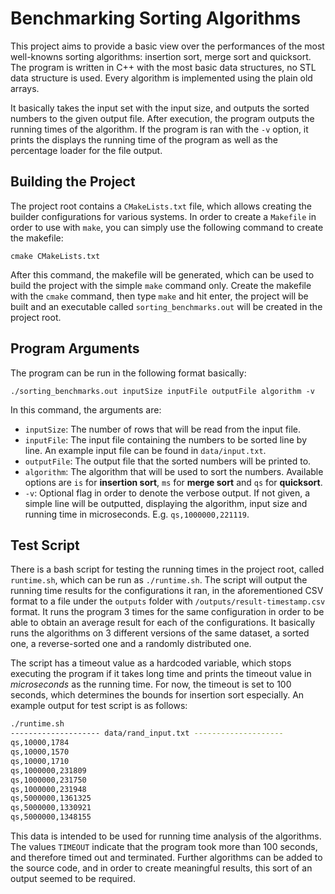# Benchmarking Sorting Algorithms

This project aims to provide a basic view over the performances of the most well-knowns sorting algorithms: insertion sort, merge sort and quicksort.  The program is written in C++ with the most basic data structures, no STL data structure is used. Every algorithm is implemented using the plain old arrays. 
   
It basically takes the input set with the input size, and outputs the sorted numbers to the given output file. After execution, the program outputs the running times of the algorithm. If the program is ran with the `-v` option, it prints the 
displays the running time of the program as well as the percentage loader for the file output.

## Building the Project

The project root contains a `CMakeLists.txt` file, which allows creating the builder configurations for various systems. In order to create a `Makefile` in order to use with `make`, you can simply use the following command to create the makefile:
  
`cmake CMakeLists.txt`

After this command, the makefile will be generated, which can be used to build the project with the simple `make` command only. Create the makefile with the `cmake` command, then type `make` and hit enter, the project will be built and an executable called `sorting_benchmarks.out` will be created in the project root.


## Program Arguments

The program can be run in the following format basically:
 
 `./sorting_benchmarks.out inputSize inputFile outputFile algorithm -v
`

In this command, the arguments are:
- `inputSize`: The number of rows that will be read from the input file.
- `inputFile`: The input file containing the numbers to be sorted line by line. An example input file can be found in `data/input.txt`.
- `outputFile`: The output file that the sorted numbers will be printed to.
- `algorithm`: The algorithm that will be used to sort the numbers. Available options are `is` for **insertion sort**, `ms` for **merge sort** and `qs` for **quicksort**.
- `-v`: Optional flag in order to denote the verbose output. If not given, a simple line will be outputted, displaying the algorithm, input size and running time in microseconds. E.g. `qs,1000000,221119`.

## Test Script
There is a bash script for testing the running times in the project root, called `runtime.sh`, which can be run as `./runtime.sh`. The script will output the running time results for the configurations it ran, in the aforementioned CSV format to a file under the `outputs` folder with `/outputs/result-timestamp.csv` format. It runs the program 3 times for the same configuration in order to be able to obtain an average result for each of the configurations. It basically runs the algorithms on 3 different versions of the same dataset, a sorted one, a reverse-sorted one and a randomly distributed one. 

The script has a timeout value as a hardcoded variable, which stops executing the program if it takes long time and prints the timeout value in *microseconds* as the running time. For now, the timeout is set to 100 seconds, which determines the bounds for insertion sort especially. An example output for test script is as follows:
```bash
./runtime.sh
-------------------- data/rand_input.txt --------------------
qs,10000,1784
qs,10000,1570
qs,10000,1710
qs,1000000,231809
qs,1000000,231750
qs,1000000,231948
qs,5000000,1361325
qs,5000000,1330921
qs,5000000,1348155
```
This data is intended to be used for running time analysis of the algorithms. The values `TIMEOUT` indicate that the program took more than 100 seconds, and therefore timed out and terminated. Further algorithms can be added to the source code, and in order to create meaningful results, this sort of an output seemed to be required.
